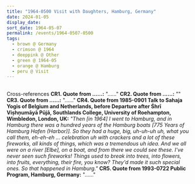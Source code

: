 ```yaml
---
title: "1964-0500 Visit with Daughters, Hamburg, Germany"
date: 2024-01-05
display_date: 
sort_date: 1964-05-07
permalink: /events/1964-0507-0500
tags:
  - brown @ Germany
  - crimson @ 1964
  - deeppink @ Other
  - green @ 1964-05
  - orange @ Hamburg
  - peru @ Visit
---
```


<br>

<wave-list>
  <list-title color="DarkSeaGreen" width="80">Cross-references</list-title>
  <list-item color="BlanchedAlmond" width="250"><b>CR1. Quote from ......:</b> "......"</list-item>
  <list-item color="Lavender" width="250"><b>CR2. Quote from ......:</b> ""</list-item>   
  <list-item color="BlanchedAlmond" width="250"><b>CR3. Quote from ......:</b> "......"</list-item>   
  <list-item color="Lavender" width="250"><b>CR4. Quote from 1985-0901 Talk to Sahaja Yogis of Belgium and Netherlands, before Departure after Śhrī Viṣhṇumāyā Pūjā, Southlands College, University of Roehampton, Wimbledon, London, UK:</b> <i>"Then [in 1964] I went to Hamburg, and in Hamburg there was a hundred years of the Hamburg boats [775 Years of Hamburg Hafen (Harbor)]. So they had a huge, big, uh-uh-uh uh, what you call them, eh-eh-eh ... celebration uh with crackers and a lot of these fireworks, all kinds of things, which was a tremendous uh idea. And we all were on a river [Elbe], on a boat, and from there we could see these. I've never seen such fireworks! Things used to break into trees, into flowers, into fruits, everything, their fire, you know? They'd made it such special ones. So that happened in Hamburg."</i></list-item>
  <list-item color="BlanchedAlmond" width="250"><b>CR5. Quote from 1993-0722 Public Program, Hamburg, Germany:</b> "......"</list-item>   
</wave-list>